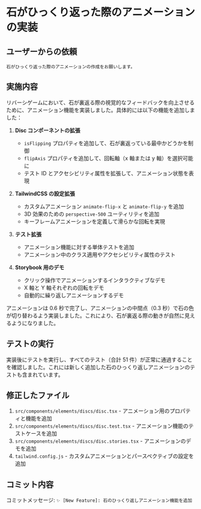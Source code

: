 # 石がひっくり返った際のアニメーションの実装

## ユーザーからの依頼

```
石がひっくり返った際のアニメーションの作成をお願いします。
```

## 実施内容

リバーシゲームにおいて、石が裏返る際の視覚的なフィードバックを向上させるために、アニメーション機能を実装しました。具体的には以下の機能を追加しました：

1. **Disc コンポーネントの拡張**

   - `isFlipping` プロパティを追加して、石が裏返っている最中かどうかを制御
   - `flipAxis` プロパティを追加して、回転軸（x 軸または y 軸）を選択可能に
   - テスト ID とアクセシビリティ属性を拡張して、アニメーション状態を表現

2. **TailwindCSS の設定拡張**

   - カスタムアニメーション `animate-flip-x` と `animate-flip-y` を追加
   - 3D 効果のための `perspective-500` ユーティリティを追加
   - キーフレームアニメーションを定義して滑らかな回転を実現

3. **テスト拡張**

   - アニメーション機能に対する単体テストを追加
   - アニメーション中のクラス適用やアクセシビリティ属性のテスト

4. **Storybook 用のデモ**
   - クリック操作でアニメーションするインタラクティブなデモ
   - X 軸と Y 軸それぞれの回転をデモ
   - 自動的に繰り返しアニメーションするデモ

アニメーションは 0.6 秒で完了し、アニメーションの中間点（0.3 秒）で石の色が切り替わるよう実装しました。これにより、石が裏返る際の動きが自然に見えるようになりました。

## テストの実行

実装後にテストを実行し、すべてのテスト（合計 51 件）が正常に通過することを確認しました。これには新しく追加した石のひっくり返しアニメーションのテストも含まれています。

## 修正したファイル

1. `src/components/elements/discs/disc.tsx` - アニメーション用のプロパティと機能を追加
2. `src/components/elements/discs/disc.test.tsx` - アニメーション機能のテストケースを追加
3. `src/components/elements/discs/disc.stories.tsx` - アニメーションのデモを追加
4. `tailwind.config.js` - カスタムアニメーションとパースペクティブの設定を追加

## コミット内容

コミットメッセージ: `✨ [New Feature]: 石のひっくり返しアニメーション機能を追加`
